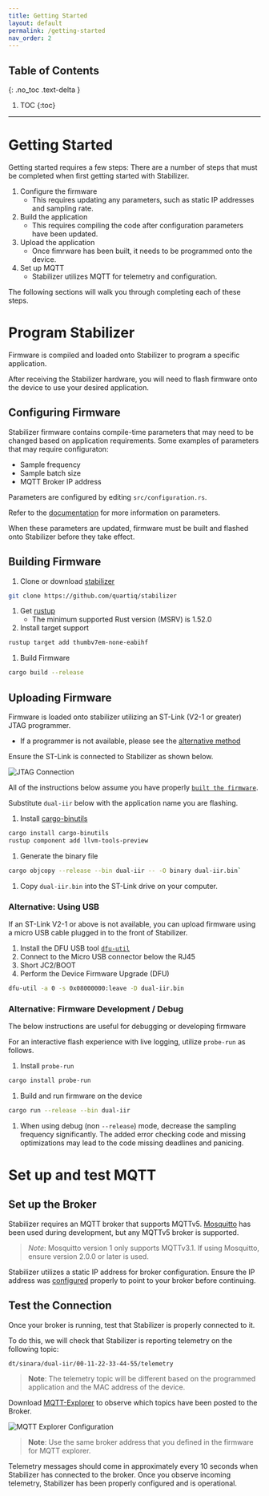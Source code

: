 ```yaml
---
title: Getting Started
layout: default
permalink: /getting-started
nav_order: 2
---
```


## Table of Contents
{: .no_toc .text-delta }

1. TOC
{:toc}
---

# Getting Started

Getting started requires a few steps:
There are a number of steps that must be completed when first getting started with Stabilizer.
1. Configure the firmware
    * This requires updating any parameters, such as static IP addresses and
   sampling rate.
1. Build the application
    * This requires compiling the code after configuration parameters have been
   updated.
1. Upload the application
    * Once fimrware has been built, it needs to be programmed onto the device.
1. Set up MQTT
    * Stabilizer utilizes MQTT for telemetry and configuration.

The following sections will walk you through completing each of these steps.

# Program Stabilizer

Firmware is compiled and loaded onto Stabilizer to program a specific application.

After receiving the Stabilizer hardware, you will need to flash firmware onto the device to use your
desired application.

## Configuring Firmware

Stabilizer firmware contains compile-time parameters that may need to be changed based on
application requirements. Some examples of parameters that may require configuraton:
* Sample frequency
* Sample batch size
* MQTT Broker IP address

Parameters are configured by editing `src/configuration.rs`.

Refer to the [documentation]({{site.baseurl}}/firmware/stabilizer/configuration.rs) for more
information on parameters.

When these parameters are updated, firmware must be built and flashed onto Stabilizer before they
take effect.


## Building Firmware

1. Clone or download [stabilizer](https://github.com/quartiq/stabilizer)
```bash
git clone https://github.com/quartiq/stabilizer
```
1. Get [rustup](https://rustup.rs/)
    * The minimum supported Rust version (MSRV) is 1.52.0
1. Install target support
```bash
rustup target add thumbv7em-none-eabihf
```
1. Build Firmware
```bash
cargo build --release
```

## Uploading Firmware

Firmware is loaded onto stabilizer utilizing an ST-Link (V2-1 or greater) JTAG programmer.
* If a programmer is not available, please see the [alternative method](#alternative-using-usb)

Ensure the ST-Link is connected to Stabilizer as shown below.

![JTAG Connection]({{site.baseurl}}/assets/stabilizer-jtag.jpg)

All of the instructions below assume you have properly [`built the firmware`](#building-firmware).

Substitute `dual-iir` below with the application name you are flashing.

1. Install [cargo-binutils](https://github.com/rust-embedded/cargo-binutils/)
```bash
cargo install cargo-binutils
rustup component add llvm-tools-preview
```

1. Generate the binary file
```bash
cargo objcopy --release --bin dual-iir -- -O binary dual-iir.bin`
```

1. Copy `dual-iir.bin` into the ST-Link drive on your computer.


### Alternative: Using USB

If an ST-Link V2-1 or above is not available, you can upload firmware using a micro USB cable
plugged in to the front of Stabilizer.

1. Install the DFU USB tool [`dfu-util`](http://dfu-util.sourceforge.net)
1. Connect to the Micro USB connector below the RJ45
1. Short JC2/BOOT
1. Perform the Device Firmware Upgrade (DFU)
```bash
dfu-util -a 0 -s 0x08000000:leave -D dual-iir.bin
```

### Alternative: Firmware Development / Debug

The below instructions are useful for debugging or developing firmware

For an interactive flash experience with live logging, utilize `probe-run` as follows.

1. Install `probe-run`
```bash
cargo install probe-run
```
1. Build and run firmware on the device
```bash
cargo run --release --bin dual-iir
```
1. When using debug (non `--release`) mode, decrease the sampling frequency significantly.
  The added error checking code and missing optimizations may lead to the code
  missing deadlines and panicing.

# Set up and test MQTT

## Set up the Broker
Stabilizer requires an MQTT broker that supports MQTTv5. [Mosquitto](https://mosquitto.org/) has
been used during development, but any MQTTv5 broker is supported.

> _Note_: Mosquitto version 1 only supports MQTTv3.1. If using Mosquitto, ensure version 2.0.0 or
> later is used.

Stabilizer utilizes a static IP address for broker configuration. Ensure the IP address was
[configured](#configuring-firmware) properly to point to your broker before continuing.

## Test the Connection
Once your broker is running, test that Stabilizer is properly connected to it.

To do this, we will check that Stabilizer is reporting telemetry on the following topic:
```
dt/sinara/dual-iir/00-11-22-33-44-55/telemetry
```
> **Note**: The telemetry topic will be different based on the programmed application and the MAC address
   of the device.

Download [MQTT-Explorer](http://mqtt-explorer.com/) to observe which topics have been posted to the
Broker.

![MQTT Explorer Configuration]({{site.baseurl}}/assets/mqtt-explorer.png)

> **Note**: Use the same broker address that you defined in the firmware for MQTT explorer.

Telemetry messages should come in approximately every 10 seconds when Stabilizer has connected to
the broker.  Once you observe incoming telemetry, Stabilizer has been properly configured and is
operational.
